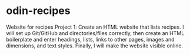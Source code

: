 # odin-recipes
Website for recipes 
Project 1: Create an HTML website that lists recipes. I will set up Git/GitHub and directories/files correctly, then create an HTML boilerplate and enter headings, lists, links to other pages, images and dimensions, and text styles. Finally, I will make the website visible online.
